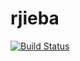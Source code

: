# rjieba

[![Build Status](https://travis-ci.org/qinwf/jiebaR.svg?branch=master)](https://travis-ci.org/qinwf/rjieba)
